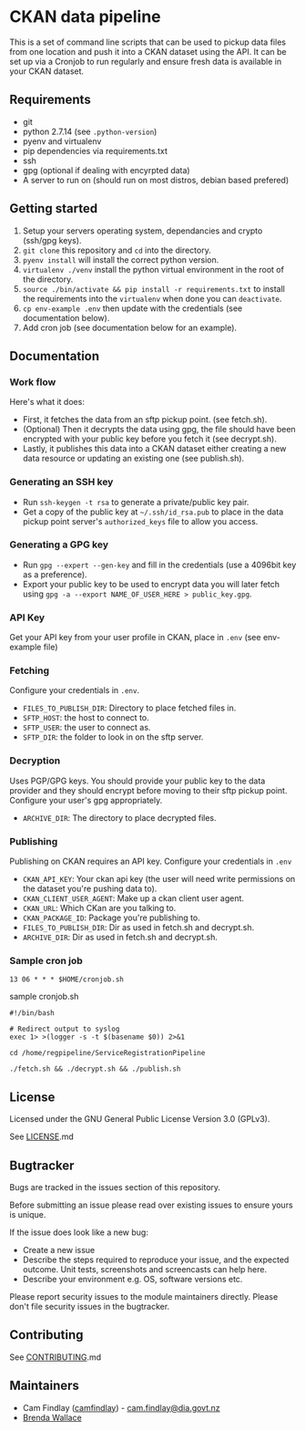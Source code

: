 # CKAN data pipeline

This is a set of command line scripts that can be used to pickup data files from one location and push it into a CKAN dataset using the API. It can be set up via a Cronjob to run regularly and ensure fresh data is available in your CKAN dataset.

## Requirements
 - git
 - python 2.7.14 (see `.python-version`)
 - pyenv and virtualenv
 - pip dependencies via requirements.txt
 - ssh
 - gpg (optional if dealing with encyrpted data)
 - A server to run on (should run on most distros, debian based prefered)

## Getting started

 1. Setup your servers operating system, dependancies and crypto (ssh/gpg keys).
 2. `git clone` this repository and `cd` into the directory. 
 3. `pyenv install` will install the correct python version.
 4. `virtualenv ./venv` install the python virtual environment in the root of the directory.
 5. `source ./bin/activate && pip install -r requirements.txt` to install the requirements into the `virtualenv` when done you can `deactivate`. 
 6. `cp env-example .env` then update with the credentials (see documentation below).
 7. Add cron job (see documentation below for an example).

## Documentation

### Work flow

Here's what it does:

 - First, it fetches the data from an sftp pickup point. (see fetch.sh).
 - (Optional) Then it decrypts the data using gpg, the file should have been encrypted with your public key before you fetch it (see decrypt.sh).
 - Lastly, it publishes this data into a CKAN dataset either creating a new data resource or updating an existing one (see publish.sh).

 ### Generating an SSH key
 - Run `ssh-keygen -t rsa` to generate a private/public key pair.
 - Get a copy of the public key at `~/.ssh/id_rsa.pub` to place in the data pickup point server's `authorized_keys` file to allow you access.

### Generating a GPG key
 - Run `gpg --expert --gen-key` and fill in the credentials (use a 4096bit key as a preference).
 - Export your public key to be used to encrypt data you will later fetch using `gpg -a --export NAME_OF_USER_HERE > public_key.gpg`.

### API Key
Get your API key from your user profile in CKAN, place in `.env` (see env-example file)

### Fetching

Configure your credentials in `.env`.

* `FILES_TO_PUBLISH_DIR`: Directory to place fetched files in.
* `SFTP_HOST`: the host to connect to.
* `SFTP_USER`: the user to connect as.
* `SFTP_DIR`: the folder to look in on the sftp server.

### Decryption

Uses PGP/GPG keys. You should provide your public key to the data provider and they should encrypt before moving to their sftp pickup point. Configure your user's gpg appropriately.

* `ARCHIVE_DIR`: The directory to place decrypted files.

### Publishing

Publishing on CKAN requires an API key. Configure your credentials in `.env`

* `CKAN_API_KEY`: Your ckan api key (the user will need write permissions on the dataset you're pushing data to).
* `CKAN_CLIENT_USER_AGENT`: Make up a ckan client user agent.
* `CKAN_URL`: Which CKan are you talking to.
* `CKAN_PACKAGE_ID`: Package you're publishing to.
* `FILES_TO_PUBLISH_DIR`: Dir as used in fetch.sh and decrypt.sh.
* `ARCHIVE_DIR`: Dir as used in fetch.sh and decrypt.sh.

### Sample cron job
```
13 06 * * * $HOME/cronjob.sh
```

sample cronjob.sh
```
#!/bin/bash

# Redirect output to syslog
exec 1> >(logger -s -t $(basename $0)) 2>&1

cd /home/regpipeline/ServiceRegistrationPipeline

./fetch.sh && ./decrypt.sh && ./publish.sh

```

## License
Licensed under the GNU General Public License Version 3.0 (GPLv3).

See [LICENSE](LICENSE.md).md

## Bugtracker
Bugs are tracked in the issues section of this repository. 

Before submitting an issue please read over existing issues to ensure yours is unique. 
 
If the issue does look like a new bug:
 
 - Create a new issue
 - Describe the steps required to reproduce your issue, and the expected outcome. Unit tests, screenshots 
 and screencasts can help here.
 - Describe your environment e.g. OS, software versions etc.
 
Please report security issues to the module maintainers directly. Please don't file security issues in the bugtracker.

## Contributing
See [CONTRIBUTING](CONTRIBUTING.md).md

## Maintainers
 - Cam Findlay ([camfindlay](https://github.com/camfindlay)) - cam.findlay@dia.govt.nz
 - [Brenda Wallace](brenda.wallace@dia.govt.nz) 
